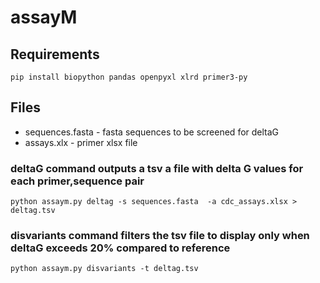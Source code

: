 # assayM

## Requirements
    pip install biopython pandas openpyxl xlrd primer3-py

## Files  
* sequences.fasta - fasta sequences to be screened for deltaG
* assays.xlx - primer xlsx file

### deltaG command outputs a tsv a file with delta G values for each primer,sequence pair
    python assaym.py deltag -s sequences.fasta  -a cdc_assays.xlsx > deltag.tsv

### disvariants command filters the tsv file to display only when deltaG exceeds 20% compared to reference
    python assaym.py disvariants -t deltag.tsv

